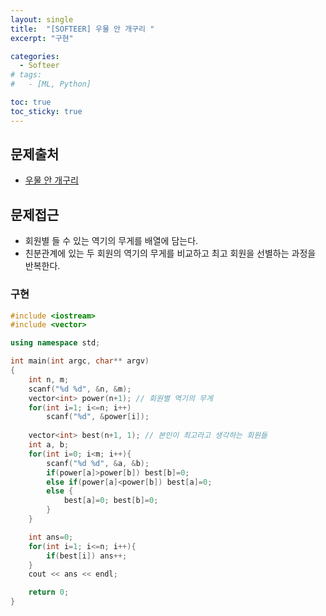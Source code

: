 ```yaml
---
layout: single
title:  "[SOFTEER] 우물 안 개구리 "
excerpt: "구현"

categories:
  - Softeer
# tags:
#   - [ML, Python]

toc: true
toc_sticky: true
---
```


## 문제출처
- [우물 안 개구리](https://softeer.ai/practice/info.do?idx=1&eid=394&sw_prbl_sbms_sn=236826)

## 문제접근
- 회원별 들 수 있는 역기의 무게를 배열에 담는다.
- 친분관계에 있는 두 회원의 역기의 무게를 비교하고 최고 회원을 선별하는 과정을 반복한다.

### 구현
```c++
#include <iostream>
#include <vector>

using namespace std;

int main(int argc, char** argv)
{
	int n, m;
	scanf("%d %d", &n, &m);
	vector<int> power(n+1); // 회원별 역기의 무게
	for(int i=1; i<=n; i++)
		scanf("%d", &power[i]);
	
	vector<int> best(n+1, 1); // 본인이 최고라고 생각하는 회원들
	int a, b;
	for(int i=0; i<m; i++){
		scanf("%d %d", &a, &b);
		if(power[a]>power[b]) best[b]=0;
		else if(power[a]<power[b]) best[a]=0;
		else {
			best[a]=0; best[b]=0;
		}
	}

	int ans=0;
	for(int i=1; i<=n; i++){
		if(best[i]) ans++;
	}
	cout << ans << endl;

	return 0;
}
```

